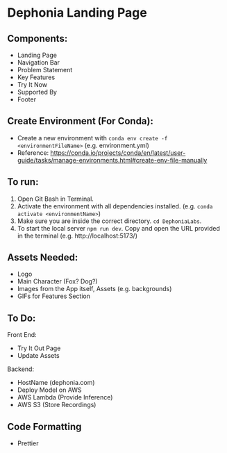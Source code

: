 # Dephonia Landing Page

## Components:

- Landing Page 
- Navigation Bar
- Problem Statement
- Key Features
- Try It Now
- Supported By 
- Footer

## Create Environment (For Conda):
- Create a new environment with `conda env create -f <environmentFileName>` (e.g. environment.yml)
- Reference: https://conda.io/projects/conda/en/latest/user-guide/tasks/manage-environments.html#create-env-file-manually

## To run:
1. Open Git Bash in Terminal. 
2. Activate the environment with all dependencies installed. (e.g. `conda activate <environmentName>`) 
3. Make sure you are inside the correct directory. `cd DephoniaLabs`.
4. To start the local server `npm run dev`. Copy and open the URL provided in the terminal (e.g. http://localhost:5173/) 


## Assets Needed:
- Logo
- Main Character (Fox? Dog?)
- Images from the App itself, Assets (e.g. backgrounds)
- GIFs for Features Section

## To Do:
Front End: 
- Try It Out Page
- Update Assets

Backend:
- HostName (dephonia.com)
- Deploy Model on AWS
- AWS Lambda (Provide Inference)
- AWS S3 (Store Recordings)

## Code Formatting
- Prettier
